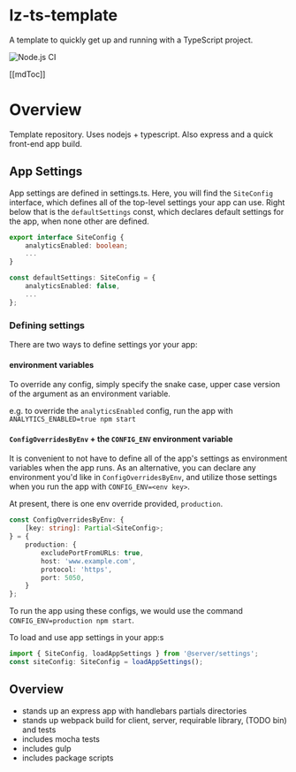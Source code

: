 
# lz-ts-template

A template to quickly get up and running with a TypeScript project.

![Node.js CI](https://github.com/lzilioli/lz-ts-template/workflows/Node.js%20CI/badge.svg?branch=master)

[[mdToc]]

# Overview

Template repository. Uses nodejs + typescript. Also express and a quick front-end app build.

## App Settings

App settings are defined in settings.ts. Here, you will find the `SiteConfig` interface, which
defines all of the top-level settings your app can use. Right below that is the `defaultSettings` const,
which declares default settings for the app, when none other are defined.

```ts
export interface SiteConfig {
	analyticsEnabled: boolean;
	...
}

const defaultSettings: SiteConfig = {
	analyticsEnabled: false,
	...
};
```

### Defining settings

There are two ways to define settings yor your app:

#### environment variables

To override any config, simply specify the snake case, upper case version of the
argument as an environment variable.

e.g. to override the `analyticsEnabled` config, run the app with `ANALYTICS_ENABLED=true npm start`

#### `ConfigOverridesByEnv` + the `CONFIG_ENV` environment variable

It is convenient to not have to define all of the app's settings as environment variables when the app runs.
As an alternative, you can declare any environment you'd like in `ConfigOverridesByEnv`, and utilize those
settings when you run the app with `CONFIG_ENV=<env key>`.

At present, there is one env override provided, `production`.

```ts
const ConfigOverridesByEnv: {
	[key: string]: Partial<SiteConfig>;
} = {
	production: {
		excludePortFromURLs: true,
		host: 'www.example.com',
		protocol: 'https',
		port: 5050,
	}
};
```

To run the app using these configs, we would
use the command `CONFIG_ENV=production npm start`.

To load and use app settings in your app:s

```ts
import { SiteConfig, loadAppSettings } from '@server/settings';
const siteConfig: SiteConfig = loadAppSettings();
```

## Overview

- stands up an express app with handlebars partials directories
- stands up webpack build for client, server, requirable library, (TODO bin) and tests
- includes mocha tests
- includes gulp
- includes package scripts
